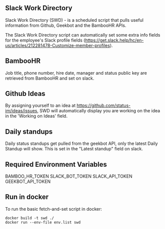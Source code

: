 ## Slack Work Directory

Slack Work Directory (SWD) - is a scheduled script that pulls useful information from Github, Geekbot and the BambooHR APIs.

The Slack Work Directory script can automatically set some extra info fields for the employee's Slack profile fields (https://get.slack.help/hc/en-us/articles/212281478-Customize-member-profiles).

## BambooHR

Job title, phone number, hire date, manager and status public key are retrieved from BambooHR and set on slack.

## Github Ideas

By assigning yourself to an idea at https://github.com/status-im/ideas/issues,
SWD will automatically display you are working on the idea in the 'Working on Ideas' field.

##  Daily standups

Daily status standups get pulled from the geekbot API, only the latest Daily Standup will show.
This is set in the "Latest standup" field on slack.

## Required Environment Variables

BAMBOO_HR_TOKEN
SLACK_BOT_TOKEN
SLACK_API_TOKEN
GEEKBOT_API_TOKEN

## Run in docker

To run the basic fetch-and-set script in docker:

```
docker build -t swd ./
docker run --env-file env.list swd
```
